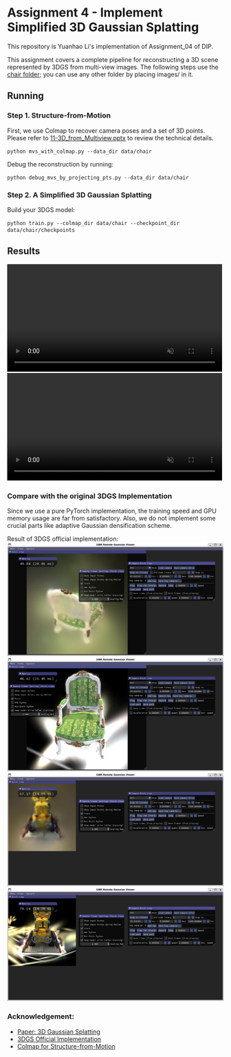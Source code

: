 # Assignment 4 - Implement Simplified 3D Gaussian Splatting

This repository is Yuanhao Li's implementation of Assignment_04 of DIP.

This assignment covers a complete pipeline for reconstructing a 3D scene represented by 3DGS from multi-view images. The following steps use the [chair folder](data/chair); you can use any other folder by placing images/ in it.

## Running

### Step 1. Structure-from-Motion
First, we use Colmap to recover camera poses and a set of 3D points. Please refer to [11-3D_from_Multiview.pptx](https://rec.ustc.edu.cn/share/705bfa50-6e53-11ef-b955-bb76c0fede49) to review the technical details.
```
python mvs_with_colmap.py --data_dir data/chair
```

Debug the reconstruction by running:
```
python debug_mvs_by_projecting_pts.py --data_dir data/chair
```

### Step 2. A Simplified 3D Gaussian Splatting
Build your 3DGS model:
```
python train.py --colmap_dir data/chair --checkpoint_dir data/chair/checkpoints
```

## Results

<video controls autoplay muted loop width=500>
  <source src="debug_rendering.mp4" type="video/mp4">
  <p>
    Your browser doesn't support HTML5 video. There is a <a
      href="debug_rendering.mp4"
      download="debug_rendering.mp4"
      >video</a
    >link.
  </p>
</video>
<video controls autoplay muted loop width=500>
  <source src="debug_rendering (2).mp4" type="video/mp4">
  <p>
    Your browser doesn't support HTML5 video. There is a <a
      href="debug_rendering (2).mp4"
      download="debug_rendering (2).mp4"
      >video</a
    >link.
  </p>
</video>

### Compare with the original 3DGS Implementation
Since we use a pure PyTorch implementation, the training speed and GPU memory usage are far from satisfactory. Also, we do not implement some crucial parts like adaptive Gaussian densification scheme.

Result of 3DGS official implementation:
![Initial chair](Screenshot%202024-12-17%20224832.png)
![Optimized chair](Screenshot%202024-12-17%20223736.png)
![Initial lego](Screenshot%202024-12-17%20224133.png)
![Optimized lego](Screenshot%202024-12-17%20224803.png)

### Acknowledgement:
- [Paper: 3D Gaussian Splatting](https://repo-sam.inria.fr/fungraph/3d-gaussian-splatting/)
- [3DGS Official Implementation](https://github.com/graphdeco-inria/gaussian-splatting)
- [Colmap for Structure-from-Motion](https://colmap.github.io/index.html)
